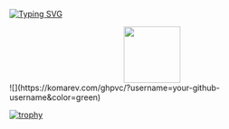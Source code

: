 [![Typing SVG](https://readme-typing-svg.demolab.com?font=Fira+Code&pause=1000&color=851617&center=true&width=435&lines=Hi!+I'm+Max)](https://git.io/typing-svg)
<div id="header" align="center">
  <img src="https://i.gifer.com/XwI4.gif" width="100"/>
</div>
![](https://komarev.com/ghpvc/?username=your-github-username&color=green)

[![trophy](https://github-profile-trophy.vercel.app/?username=avasfge&theme=dracula)](https://github.com/avasfge)
